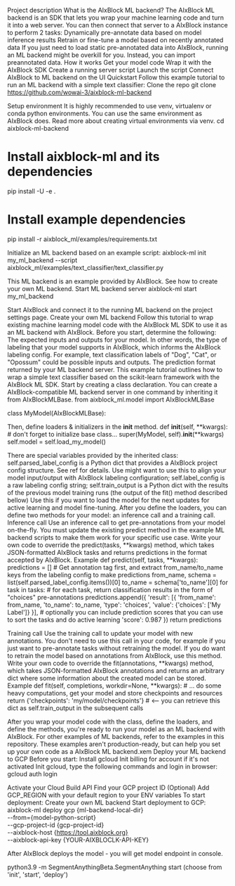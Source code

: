 Project description
What is the AIxBlock ML backend?
The AIxBlock ML backend is an SDK that lets you wrap your machine learning code and turn it into a web server. You can then connect that server to a AIxBlock instance to perform 2 tasks:
Dynamically pre-annotate data based on model inference results
Retrain or fine-tune a model based on recently annotated data
If you just need to load static pre-annotated data into AIxBlock, running an ML backend might be overkill for you. Instead, you can import preannotated data.
How it works
Get your model code
Wrap it with the AIxBlock SDK
Create a running server script
Launch the script
Connect AIxBlock to ML backend on the UI
Quickstart
Follow this example tutorial to run an ML backend with a simple text classifier:
Clone the repo
git clone https://github.com/wowai-3/aixblock-ml-backend  


Setup environment
It is highly recommended to use venv, virtualenv or conda python environments. You can use the same environment as AIxBlock does. Read more about creating virtual environments via venv.
cd aixblock-ml-backend

# Install aixblock-ml and its dependencies
pip install -U -e .

# Install example dependencies
pip install -r aixblock_ml/examples/requirements.txt


Initialize an ML backend based on an example script:
aixblock-ml init my_ml_backend --script aixblock_ml/examples/text_classifier/text_classifier.py

This ML backend is an example provided by AIxBlock. See how to create your own ML backend.
Start ML backend server
aixblock-ml start my_ml_backend


Start AIxBlock and connect it to the running ML backend on the project settings page.
Create your own ML backend
Follow this tutorial to wrap existing machine learning model code with the AIxBlock ML SDK to use it as an ML backend with AIxBlock.
Before you start, determine the following:
The expected inputs and outputs for your model. In other words, the type of labeling that your model supports in AIxBlock, which informs the AIxBlock labeling config. For example, text classification labels of "Dog", "Cat", or "Opossum" could be possible inputs and outputs.
The prediction format returned by your ML backend server.
This example tutorial outlines how to wrap a simple text classifier based on the scikit-learn framework with the AIxBlock ML SDK.
Start by creating a class declaration. You can create a AIxBlock-compatible ML backend server in one command by inheriting it from AIxBlockMLBase.
from aixblock_ml.model import AIxBlockMLBase

class MyModel(AIxBlockMLBase):


Then, define loaders & initializers in the __init__ method.
def __init__(self, **kwargs):
    # don't forget to initialize base class...
    super(MyModel, self).__init__(**kwargs)
    self.model = self.load_my_model()


There are special variables provided by the inherited class:
self.parsed_label_config is a Python dict that provides a AIxBlock project config structure. See ref for details. Use might want to use this to align your model input/output with AIxBlock labeling configuration;
self.label_config is a raw labeling config string;
self.train_output is a Python dict with the results of the previous model training runs (the output of the fit() method described bellow) Use this if you want to load the model for the next updates for active learning and model fine-tuning.
After you define the loaders, you can define two methods for your model: an inference call and a training call.
Inference call
Use an inference call to get pre-annotations from your model on-the-fly. You must update the existing predict method in the example ML backend scripts to make them work for your specific use case. Write your own code to override the predict(tasks, **kwargs) method, which takes JSON-formatted AIxBlock tasks and returns predictions in the format accepted by AIxBlock.
Example
def predict(self, tasks, **kwargs):
    predictions = []
    # Get annotation tag first, and extract from_name/to_name keys from the labeling config to make predictions
    from_name, schema = list(self.parsed_label_config.items())[0]
    to_name = schema['to_name'][0]
    for task in tasks:
        # for each task, return classification results in the form of "choices" pre-annotations
        predictions.append({
            'result': [{
                'from_name': from_name,
                'to_name': to_name,
                'type': 'choices',
                'value': {'choices': ['My Label']}
            }],
            # optionally you can include prediction scores that you can use to sort the tasks and do active learning
            'score': 0.987
        })
    return predictions


Training call
Use the training call to update your model with new annotations. You don't need to use this call in your code, for example if you just want to pre-annotate tasks without retraining the model. If you do want to retrain the model based on annotations from AIxBlock, use this method.
Write your own code to override the fit(annotations, **kwargs) method, which takes JSON-formatted AIxBlock annotations and returns an arbitrary dict where some information about the created model can be stored.
Example
def fit(self, completions, workdir=None, **kwargs):
    # ... do some heavy computations, get your model and store checkpoints and resources
    return {'checkpoints': 'my/model/checkpoints'}  # <-- you can retrieve this dict as self.train_output in the subsequent calls


After you wrap your model code with the class, define the loaders, and define the methods, you're ready to run your model as an ML backend with AIxBlock.
For other examples of ML backends, refer to the examples in this repository. These examples aren't production-ready, but can help you set up your own code as a AIxBlock ML backend.xem
Deploy your ML backend to GCP
Before you start:
Install gcloud
Init billing for account if it's not activated
Init gcloud, type the following commands and login in browser:
gcloud auth login


Activate your Cloud Build API
Find your GCP project ID
(Optional) Add GCP_REGION with your default region to your ENV variables
To start deployment:
Create your own ML backend
Start deployment to GCP:
aixblock-ml deploy gcp {ml-backend-local-dir} \
--from={model-python-script} \
--gcp-project-id {gcp-project-id} \
--aixblock-host {https://tool.aixblock.org} \
--aixblock-api-key {YOUR-AIXBLOCLK-API-KEY}


After AIxBlock deploys the model - you will get model endpoint in console.


 python3.9 -m SegmentAnythingBeta.SegmentAnything start  (choose from 'init', 'start', 'deploy')
